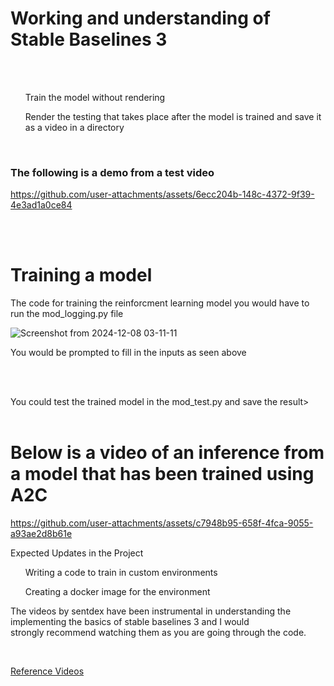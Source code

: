 <h1><b> Working and understanding of Stable Baselines 3</b></h1>
<br> <br> 
<label for="Explain>This is the basic working of the code so far</label>
<list id = "Explain">
<ul>Train the model without rendering</ul>
<ul>Render the testing that takes place after the model is trained and save it as a video in a directory</ul>
</list>
<br>
<h3>The following is a demo from a test video</h3>


https://github.com/user-attachments/assets/6ecc204b-148c-4372-9f39-4e3ad1a0ce84


<br><br>

<h1> Training a model </h1>
<p>The code for training the reinforcment learning model you would have to run the mod_logging.py file<br></p>

![Screenshot from 2024-12-08 03-11-11](https://github.com/user-attachments/assets/caea47ef-6256-4709-8355-553df21022f3)

<p>You would be prompted to fill in the inputs as seen above</p><br><br>
<p> You could test the trained model in the mod_test.py and save the result>
<br><br>
<h1>Below is a video of an inference from a model that has been trained using A2C</h1>


https://github.com/user-attachments/assets/c7948b95-658f-4fca-9055-a93ae2d8b61e


<label for="Updates">Expected Updates in the Project</label>
<list id = "Updates">
<ul>Writing a code to train in custom environments</ul>
<ul>Creating a docker image for the environment</ul>

<p>The videos by sentdex have been instrumental in understanding the implementing the basics of stable baselines 3 and I would<br>strongly recommend watching them as you are going through the code.</p> <br>

<a href="https://www.youtube.com/playlist?list=PLQVvvaa0QuDf0O2DWwLZBfJeYY-JOeZB1">Reference Videos</a>


